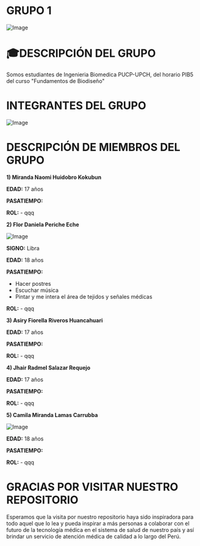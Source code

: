 # GRUPO 1
![Image](https://github.com/user-attachments/assets/46efb09b-4ef3-4c5e-ba11-3eab7f300a4d)                
# 🎓DESCRIPCIÓN DEL GRUPO
Somos estudiantes de Ingenieria Biomedica PUCP-UPCH, del horario PIB5 del curso "Fundamentos de Biodiseño"

# INTEGRANTES DEL GRUPO
![Image](https://github.com/user-attachments/assets/b8b0350b-ea29-4e34-9f50-acd8a526d466)
# DESCRIPCIÓN DE MIEMBROS DEL GRUPO
**1) Miranda Naomi Huidobro Kokubun**
   
   **EDAD:** 17 años
   
   **PASATIEMPO:**
   
   **ROL:** 
     - qqq
   
**2) Flor Daniela Periche Eche**
   
   ![Image](https://github.com/user-attachments/assets/76faa0dc-a40c-4b87-a5cd-504bdfc3ecab)

   **SIGNO:** Libra
   
   **EDAD:** 18 años
   
   **PASATIEMPO:** 
   - Hacer postres
   - Escuchar música
   - Pintar y me intera el área de tejidos y señales médicas
   
   **ROL:** 
     - qqq
   
**3) Asiry Fiorella Riveros Huancahuari**
      
   **EDAD:** 17 años
   
   **PASATIEMPO:**
   
   **ROL:** 
     - qqq
   
**4) Jhair Radmel Salazar Requejo**
      
   **EDAD:** 17 años
   
   **PASATIEMPO:**
   
   **ROL:** 
     - qqq
   
**5) Camila Miranda Lamas Carrubba**

![Image](https://github.com/user-attachments/assets/47cdf310-7b3c-4bf6-babd-323aa74981a7)
       
   **EDAD:** 18 años
   
   **PASATIEMPO:**
   
   **ROL:** 
     - qqq
   
# GRACIAS POR VISITAR NUESTRO REPOSITORIO
Esperamos que la visita por nuestro repositorio haya sido inspiradora para todo aquel que lo lea y pueda inspirar a más personas a colaborar con el futuro de la tecnología médica en el sistema de salud de nuestro país y así brindar un servicio de atención médica de calidad a lo largo del Perú.
